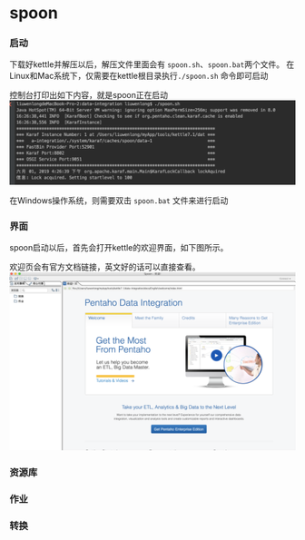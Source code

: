 # spoon

### 启动
下载好kettle并解压以后，解压文件里面会有 ```spoon.sh```、```spoon.bat```两个文件。
在Linux和Mac系统下，仅需要在kettle根目录执行```./spoon.sh``` 命令即可启动

控制台打印出如下内容，就是spoon正在启动
![s](../image/spoon-start.png)

在Windows操作系统，则需要双击 ```spoon.bat``` 文件来进行启动

### 界面

spoon启动以后，首先会打开kettle的欢迎界面，如下图所示。

欢迎页会有官方文档链接，英文好的话可以直接查看。
![](../image/main-ui.png)

### 资源库

### 作业

### 转换


